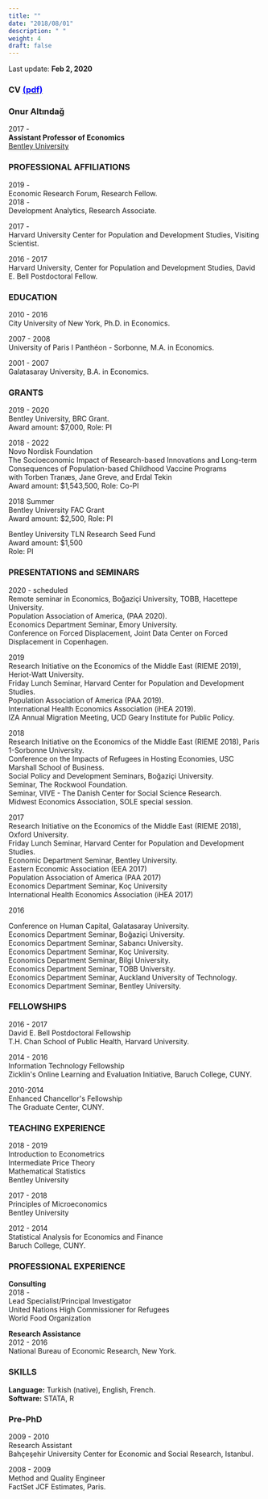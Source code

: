 ```yaml
---
title: ""
date: "2018/08/01"
description: " "
weight: 4
draft: false
---
```



Last update: **Feb 2, 2020** <br> 
### CV [<span style="color:blue">(pdf)</span>](/static/pdfs/CV/onur_updated_web.pdf)  

### **Onur Altındağ** <br> 
2017 -  <br>
**Assistant Professor of Economics** <br>
[Bentley University](http://www.bentley.edu/)  


### **PROFESSIONAL AFFILIATIONS**
2019 -  <br> 
Economic Research Forum, Research Fellow.   <br> 
2018 -  <br> 
Development Analytics, Research Associate. 

2017 - <br> 
Harvard University Center for Population and Development Studies, Visiting Scientist. 

2016 - 2017 <br> 
Harvard University, Center for Population and Development Studies, David E. Bell Postdoctoral Fellow. 


### **EDUCATION**

2010 - 2016 <br>
City University of New York, Ph.D. in Economics.  <br>


2007 - 2008 <br> 
 University of Paris I Panthéon - Sorbonne, M.A. in Economics.  <br> 


2001 - 2007 <br>
Galatasaray University, B.A. in Economics. <br>

### **GRANTS**
2019 - 2020 <br>
Bentley University, BRC Grant. <br>
Award amount: $7,000, Role: PI <br>

2018 - 2022  <br>
Novo Nordisk Foundation <br> 
The Socioeconomic Impact of Research-based Innovations and Long-term Consequences of Population-based Childhood Vaccine Programs <br>
with Torben Tranæs, Jane Greve, and Erdal Tekin <br>
Award amount:  $1,543,500, Role: Co-PI <br>



2018 Summer  <br>
Bentley University FAC  Grant   <br>
Award amount:  $2,500, Role: PI  <br>


Bentley University TLN Research Seed Fund  <br>
Award amount:  $1,500 <br>
Role: PI <br>




### **PRESENTATIONS and SEMINARS**
2020 - scheduled <br> 
Remote seminar in Economics, Boğaziçi University, TOBB, Hacettepe University. <br>
Population Association of America, (PAA 2020). <br> 
Economics Department Seminar, Emory University. <br> 
Conference on Forced Displacement, Joint Data Center on Forced Displacement in Copenhagen. <br> 

2019 <br> 
Research Initiative on the Economics of the Middle East (RIEME 2019), Heriot-Watt University. <br> 
Friday Lunch Seminar, Harvard Center for Population and Development Studies. <br> 
Population Association of America (PAA 2019). <br> 
International Health Economics Association (iHEA 2019). <br> 
IZA Annual Migration Meeting, UCD Geary Institute for Public Policy. <br> 


2018 <br>
Research Initiative on the Economics of the Middle East (RIEME 2018), Paris 1-Sorbonne University. <br>
Conference on the Impacts of Refugees in Hosting Economies,  USC Marshall School of Business. <br>
Social Policy and Development Seminars, Boğaziçi  University. <br>
Seminar, The Rockwool Foundation. <br>
Seminar, VIVE - The Danish Center for Social Science Research. <br>
Midwest Economics Association, SOLE special session. <br>



2017 <br>
Research Initiative on the Economics of the Middle East (RIEME 2018), Oxford University. <br>
Friday Lunch Seminar, Harvard Center for Population and Development Studies. <br>
Economic Department Seminar, Bentley University. <br>
Eastern Economic Association (EEA 2017) <br>
Population Association of America (PAA 2017) <br>
Economics Department Seminar, Koç University <br>
International Health Economics Association (iHEA 2017) <br>



2016 <br>

Conference on Human Capital, Galatasaray University. <br>
Economics Department Seminar, Boğaziçi  University. <br>
Economics Department Seminar, Sabancı University. <br>
Economics Department Seminar, Koç University.  <br>
Economics Department Seminar, Bilgi University. <br>
Economics Department Seminar, TOBB University.  <br>
Economics Department Seminar, Auckland University of Technology. <br>
Economics Department Seminar, Bentley University. <br>





### **FELLOWSHIPS** 



2016 - 2017 <br>
David E. Bell Postdoctoral Fellowship  <br>
T.H. Chan School of Public Health, Harvard University. <br>


2014 - 2016 <br>
Information Technology Fellowship  <br>
Zicklin's Online Learning and Evaluation Initiative, Baruch College, CUNY. <br>

2010-2014 <br>
Enhanced Chancellor's Fellowship <br>
The Graduate Center, CUNY. <br>

### **TEACHING EXPERIENCE**  

2018 - 2019  <br>
Introduction to Econometrics <br> 
Intermediate Price Theory  <br> 
Mathematical Statistics <br> 
Bentley University <br>

2017 - 2018 <br>
Principles of Microeconomics <br>
Bentley University <br>

2012 - 2014 <br>
Statistical Analysis for Economics and Finance <br>
Baruch College, CUNY. <br>

### **PROFESSIONAL EXPERIENCE** 



**Consulting** <br>
2018 -  <br> 
Lead Specialist/Principal Investigator <br>
United Nations High Commissioner for Refugees <br>
World Food Organization <br>



**Research Assistance** <br>
2012 - 2016 <br> 
National Bureau of Economic Research, New York. <br>


### **SKILLS** <br>
**Language:** Turkish (native), English, French. <br>
**Software:** STATA, R <br>


### **Pre-PhD** <br>
2009 - 2010 <br> 
Research Assistant <br> 
Bahçeşehir University Center for Economic and Social Research, Istanbul. <br>

2008 - 2009 <br>
Method and Quality Engineer <br>
FactSet JCF Estimates, Paris. <br>

